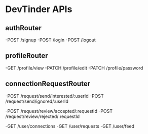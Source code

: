 # DevTinder APIs 

## authRouter
-POST /signup
-POST /login
-POST /logout

 ## profileRouter
-GET /profile/view
-PATCH /profile/edit
-PATCH /profile/password

 ## connectionRequestRouter
-POST /request/send/interested/:userId
-POST /request/send/ignored/:userId

-POST /request/review/accepted/:requestId
-POST /request/review/rejected/:requestId

-GET /user/connections
-GET /user/requests
-GET /user/feed 
